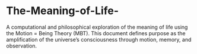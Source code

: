 # The-Meaning-of-Life-
A computational and philosophical exploration of the meaning of life using the Motion = Being Theory (MBT). This document defines purpose as the amplification of the universe’s consciousness through motion, memory, and observation.
